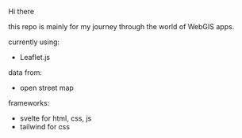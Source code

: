 <!--
Created: Thu Mar 09 2023 14:49:33 GMT+0600 (Bangladesh Standard Time)
Modified: Thu Mar 09 2023 14:51:27 GMT+0600 (Bangladesh Standard Time)
-->
Hi there

this repo is mainly for my journey through the world of WebGIS apps.

currently using:
* Leaflet.js

data from:
* open street map

frameworks:
* svelte for html, css, js
* tailwind for css
